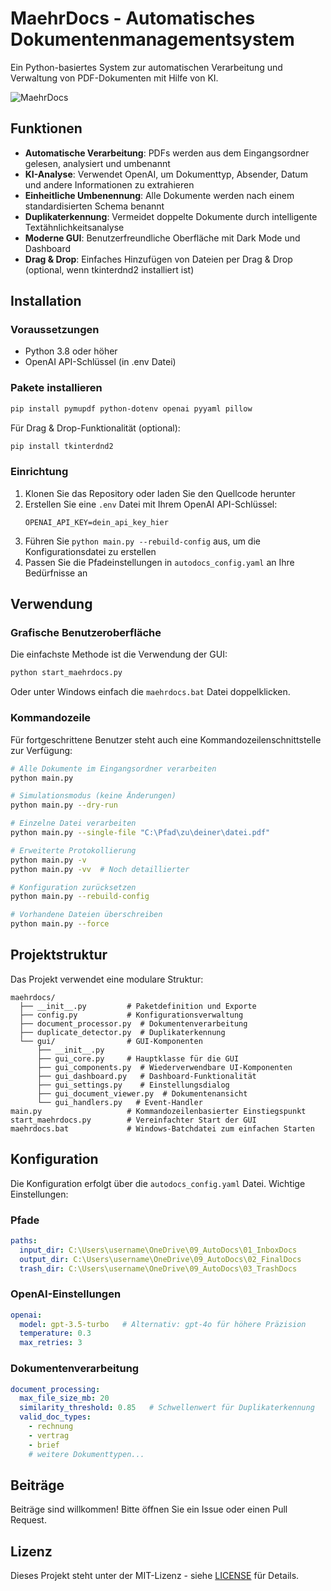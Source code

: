 # MaehrDocs - Automatisches Dokumentenmanagementsystem

Ein Python-basiertes System zur automatischen Verarbeitung und Verwaltung von PDF-Dokumenten mit Hilfe von KI.

![MaehrDocs](https://via.placeholder.com/800x400?text=MaehrDocs)

## Funktionen

- **Automatische Verarbeitung**: PDFs werden aus dem Eingangsordner gelesen, analysiert und umbenannt
- **KI-Analyse**: Verwendet OpenAI, um Dokumenttyp, Absender, Datum und andere Informationen zu extrahieren
- **Einheitliche Umbenennung**: Alle Dokumente werden nach einem standardisierten Schema benannt
- **Duplikaterkennung**: Vermeidet doppelte Dokumente durch intelligente Textähnlichkeitsanalyse
- **Moderne GUI**: Benutzerfreundliche Oberfläche mit Dark Mode und Dashboard
- **Drag & Drop**: Einfaches Hinzufügen von Dateien per Drag & Drop (optional, wenn tkinterdnd2 installiert ist)

## Installation

### Voraussetzungen

- Python 3.8 oder höher
- OpenAI API-Schlüssel (in .env Datei)

### Pakete installieren

```bash
pip install pymupdf python-dotenv openai pyyaml pillow
```

Für Drag & Drop-Funktionalität (optional):

```bash
pip install tkinterdnd2
```

### Einrichtung

1. Klonen Sie das Repository oder laden Sie den Quellcode herunter
2. Erstellen Sie eine `.env` Datei mit Ihrem OpenAI API-Schlüssel:
   ```
   OPENAI_API_KEY=dein_api_key_hier
   ```
3. Führen Sie `python main.py --rebuild-config` aus, um die Konfigurationsdatei zu erstellen
4. Passen Sie die Pfadeinstellungen in `autodocs_config.yaml` an Ihre Bedürfnisse an

## Verwendung

### Grafische Benutzeroberfläche

Die einfachste Methode ist die Verwendung der GUI:

```bash
python start_maehrdocs.py
```

Oder unter Windows einfach die `maehrdocs.bat` Datei doppelklicken.

### Kommandozeile

Für fortgeschrittene Benutzer steht auch eine Kommandozeilenschnittstelle zur Verfügung:

```bash
# Alle Dokumente im Eingangsordner verarbeiten
python main.py

# Simulationsmodus (keine Änderungen)
python main.py --dry-run

# Einzelne Datei verarbeiten
python main.py --single-file "C:\Pfad\zu\deiner\datei.pdf"

# Erweiterte Protokollierung
python main.py -v
python main.py -vv  # Noch detaillierter

# Konfiguration zurücksetzen
python main.py --rebuild-config

# Vorhandene Dateien überschreiben
python main.py --force
```

## Projektstruktur

Das Projekt verwendet eine modulare Struktur:

```
maehrdocs/
  ├── __init__.py         # Paketdefinition und Exporte
  ├── config.py           # Konfigurationsverwaltung
  ├── document_processor.py  # Dokumentenverarbeitung
  ├── duplicate_detector.py  # Duplikaterkennung
  └── gui/                # GUI-Komponenten
      ├── __init__.py
      ├── gui_core.py     # Hauptklasse für die GUI
      ├── gui_components.py  # Wiederverwendbare UI-Komponenten
      ├── gui_dashboard.py   # Dashboard-Funktionalität
      ├── gui_settings.py    # Einstellungsdialog
      ├── gui_document_viewer.py  # Dokumentenansicht
      └── gui_handlers.py   # Event-Handler
main.py                   # Kommandozeilenbasierter Einstiegspunkt
start_maehrdocs.py        # Vereinfachter Start der GUI
maehrdocs.bat             # Windows-Batchdatei zum einfachen Starten
```

## Konfiguration

Die Konfiguration erfolgt über die `autodocs_config.yaml` Datei. Wichtige Einstellungen:

### Pfade

```yaml
paths:
  input_dir: C:\Users\username\OneDrive\09_AutoDocs\01_InboxDocs
  output_dir: C:\Users\username\OneDrive\09_AutoDocs\02_FinalDocs
  trash_dir: C:\Users\username\OneDrive\09_AutoDocs\03_TrashDocs
```

### OpenAI-Einstellungen

```yaml
openai:
  model: gpt-3.5-turbo   # Alternativ: gpt-4o für höhere Präzision
  temperature: 0.3
  max_retries: 3
```

### Dokumentenverarbeitung

```yaml
document_processing:
  max_file_size_mb: 20
  similarity_threshold: 0.85   # Schwellenwert für Duplikaterkennung
  valid_doc_types:
    - rechnung
    - vertrag
    - brief
    # weitere Dokumenttypen...
```

## Beiträge

Beiträge sind willkommen! Bitte öffnen Sie ein Issue oder einen Pull Request.

## Lizenz

Dieses Projekt steht unter der MIT-Lizenz - siehe [LICENSE](LICENSE) für Details.